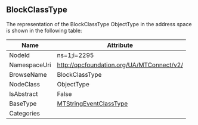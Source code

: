 <!-- objecttype -->
## BlockClassType
  
<!-- end of text -->
The representation of the BlockClassType ObjectType in the address space is shown in the following table:  

|Name|Attribute|
|---|---|
|NodeId|ns=1;i=2295|
|NamespaceUri|http://opcfoundation.org/UA/MTConnect/v2/|
|BrowseName|BlockClassType|
|NodeClass|ObjectType|
|IsAbstract|False|
|BaseType|[MTStringEventClassType](../../ObjectTypes/MTStringEventClassType/readme.md)|
|Categories||

